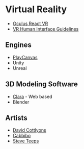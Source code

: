 # Virtual Reality

- [Oculus React VR](https://developer.oculus.com/webvr/)
- [VR Human Interface Guidelines](http://vrhig.com/)

## Engines

- [PlayCanvas](www.playcanvas.com)
- Unity
- Unreal

## 3D Modeling Software

- [Clara](clara.io) - Web based
- Blender


## Artists

- [David Cottlyons](http://davidscottlyons.com/)
- [Cabbibo](http://cabbi.bo/)
- [Steve Teeps](http://www.steveteeps.com/)